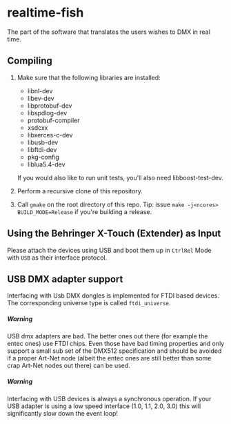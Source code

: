 # realtime-fish
The part of the software that translates the users wishes to DMX in real time.

## Compiling
1. Make sure that the following libraries are installed:
	* libnl-dev
	* libev-dev
	* libprotobuf-dev
	* libspdlog-dev
	* protobuf-compiler
	* xsdcxx
	* libxerces-c-dev
	* libusb-dev
	* libftdi-dev
	* pkg-config
	* liblua5.4-dev

   If you would also like to run unit tests, you'll also need libboost-test-dev.
2. Perform a recursive clone of this repository.
3. Call `gmake` on the root directory of this repo. Tip: issue `make -j<ncores> BUILD_MODE=Release`
if you're building a release.

## Using the Behringer X-Touch (Extender) as Input
Please attach the devices using USB and boot them up in `CtrlRel` Mode with `USB` as their
interface protocol.

## USB DMX adapter support
Interfacing with Usb DMX dongles is implemented for FTDI based devices. The corresponding
universe type is called `ftdi_universe`.

##### Warning
USB dmx adapters are bad. The better ones out there (for example the entec ones) use FTDI chips.
Even those have bad timing properties and only support a small sub set of the DMX512 specification
and should be avoided if a proper Art-Net node (albeit the entec ones are still better than some
crap Art-Net nodes out there) can be used.

##### Warning
Interfacing with USB devices is always a synchronous operation. If your USB adapter is using
a low speed interface (1.0, 1.1, 2.0, 3.0) this will significantly slow down the event loop!

